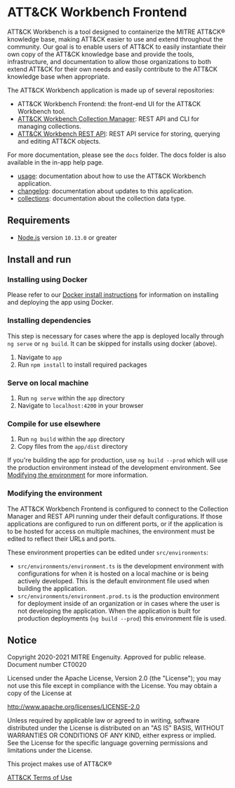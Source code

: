 # ATT&CK Workbench Frontend

ATT&CK Workbench is a tool designed to containerize the MITRE ATT&CK&reg; knowledge base, making ATT&CK easier to use and extend throughout the community. Our goal is to enable users of ATT&CK to easily instantiate their own copy of the ATT&CK knowledge base and provide the tools, infrastructure, and documentation to allow those organizations to both extend ATT&CK for their own needs and easily contribute to the ATT&CK knowledge base when appropriate.

The ATT&CK Workbench application is made up of several repositories:
- ATT&CK Workbench Frontend: the front-end UI for the ATT&CK Workbench tool.
- [ATT&CK Workbench Collection Manager](https://github.com/center-for-threat-informed-defense/attack-workbench-collection-manager): REST API and CLI for managing collections.
- [ATT&CK Workbench REST API](https://github.com/center-for-threat-informed-defense/attack-workbench-rest-api): REST API service for storing, querying and editing ATT&CK objects.

For more documentation, please see the `docs` folder. The docs folder is also available in the in-app help page.
- [usage](/docs/usage.md): documentation about how to use the ATT&CK Workbench application.
- [changelog](/docs/changelog.md): documentation about updates to this application.
- [collections](/docs/collections.md): documentation about the collection data type.

## Requirements
- [Node.js](https://nodejs.org/) version `10.13.0` or greater

## Install and run

### Installing using Docker
Please refer to our [Docker install instructions](docs/docker-compose.md) for information on installing and deploying the app using Docker.

### Installing dependencies
This step is necessary for cases where the app is deployed locally through `ng serve` or `ng build`. It can be skipped for installs using docker (above).

1. Navigate to `app`
2. Run `npm install` to install required packages

### Serve on local machine
1. Run `ng serve` within the `app` directory
2. Navigate to `localhost:4200` in your browser

### Compile for use elsewhere
1. Run `ng build` within the `app` directory
2. Copy files from the `app/dist` directory

If you're building the app for production, use `ng build --prod` which will use the production environment instead of the development environment. See [Modifying the environment](#modifying-the-environment) for more information.

### Modifying the environment
The ATT&CK Workbench Frontend is configured to connect to the Collection Manager and REST API running under their default configurations. If those applications are configured to run on different ports, or if the application is to be hosted for access on multiple machines, the environment must be edited to reflect their URLs and ports.

These environment properties can be edited under `src/environments`:
- `src/environments/environment.ts` is the development environment with configurations for when it is hosted on a local machine or is being actively developed. This is the default environment file used when building the application.
- `src/environments/environment.prod.ts` is the production environment for deployment inside of an organization or in cases where the user is not developing the application. When the application is built for production deployments (`ng build --prod`) this environment file is used.

## Notice 

Copyright 2020-2021 MITRE Engenuity. Approved for public release. Document number CT0020

Licensed under the Apache License, Version 2.0 (the "License"); you may not use this file except in compliance with the License. You may obtain a copy of the License at 

http://www.apache.org/licenses/LICENSE-2.0 

Unless required by applicable law or agreed to in writing, software distributed under the License is distributed on an "AS IS" BASIS, WITHOUT WARRANTIES OR CONDITIONS OF ANY KIND, either express or implied. See the License for the specific language governing permissions and limitations under the License. 

This project makes use of ATT&CK®

[ATT&CK Terms of Use](https://attack.mitre.org/resources/terms-of-use/)
